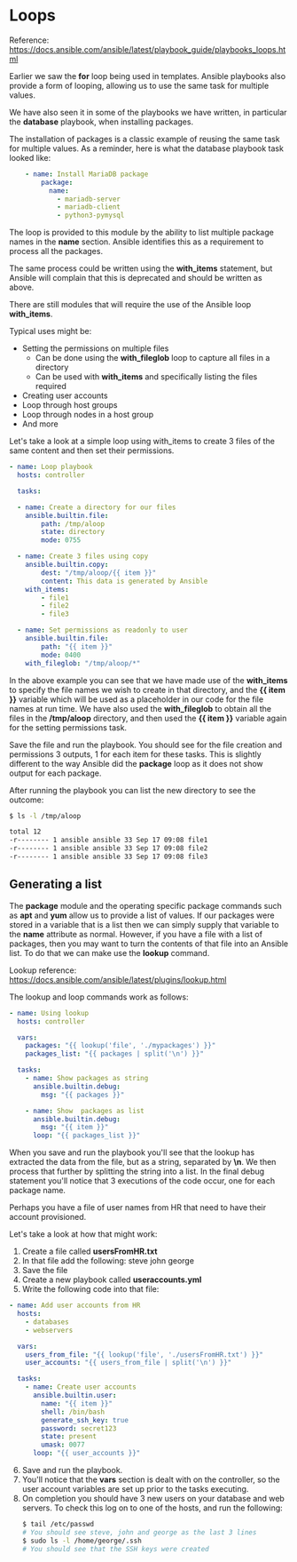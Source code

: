 # Loops

Reference: https://docs.ansible.com/ansible/latest/playbook_guide/playbooks_loops.html

Earlier we saw the **for** loop being used in templates.  Ansible playbooks also provide a form of looping, allowing us to use the same task for multiple values.

We have also seen it in some of the playbooks we have written, in particular the **database** playbook, when installing packages.

The installation of packages is a classic example of reusing the same task for multiple values.  As a reminder, here is what the database playbook task looked like:

```yaml
    - name: Install MariaDB package
        package:
          name:
            - mariadb-server
            - mariadb-client
            - python3-pymysql
```

The loop is provided to this module by the ability to list multiple package names in the **name** section.  Ansible identifies this as a requirement to process all the packages.

The same process could be written using the **with_items** statement, but Ansible will complain that this is deprecated and should be written as above.

There are still modules that will require the use of the Ansible loop **with_items**.

Typical uses might be:

* Setting the permissions on multiple files
  * Can be done using the **with_fileglob** loop to capture all files in a directory
  * Can be used with **with_items** and specifically listing the files required
* Creating user accounts
* Loop through host groups
* Loop through nodes in a host group
* And more

Let's take a look at a simple loop using with_items to create 3 files of the same content and then set their permissions.

```yaml
- name: Loop playbook
  hosts: controller

  tasks:

  - name: Create a directory for our files
    ansible.builtin.file:
        path: /tmp/aloop
        state: directory
        mode: 0755

  - name: Create 3 files using copy
    ansible.builtin.copy:
        dest: "/tmp/aloop/{{ item }}"
        content: This data is generated by Ansible
    with_items:
        - file1
        - file2
        - file3

  - name: Set permissions as readonly to user
    ansible.builtin.file:
        path: "{{ item }}"
        mode: 0400
    with_fileglob: "/tmp/aloop/*"
```

In the above example you can see that we have made use of the **with_items** to specify the file names we wish to create in that directory, and the **{{ item }}** variable which will be used as a placeholder in our code for the file names at run time.  We have also used the **with_fileglob** to obtain all the files in the **/tmp/aloop** directory, and then used the **{{ item }}** variable again for the setting permissions task.

Save the file and run the playbook.  You should see for the file creation and permissions 3 outputs, 1 for each item for these tasks.  This is slightly different to the way Ansible did the **package** loop as it does not show output for each package.

After running the playbook you can list the new directory to see the outcome:

```sh
$ ls -l /tmp/aloop

total 12
-r-------- 1 ansible ansible 33 Sep 17 09:08 file1
-r-------- 1 ansible ansible 33 Sep 17 09:08 file2
-r-------- 1 ansible ansible 33 Sep 17 09:08 file3
```

## Generating a list

The **package** module and the operating specific package commands such as **apt** and **yum** allow us to provide a list of values.  If our packages were stored in a variable that is a list then we can simply supply that variable to the **name** attribute as normal.  However, if you have a file with a list of packages, then you may want to turn the contents of that file into an Ansible list.  To do that we can make use the **lookup** command.

Lookup reference: https://docs.ansible.com/ansible/latest/plugins/lookup.html

The lookup and loop commands work as follows:

```yaml
- name: Using lookup
  hosts: controller

  vars:
    packages: "{{ lookup('file', './mypackages') }}"
    packages_list: "{{ packages | split('\n') }}"

  tasks:
    - name: Show packages as string
      ansible.builtin.debug:
        msg: "{{ packages }}"

    - name: Show  packages as list
      ansible.builtin.debug:
        msg: "{{ item }}"
      loop: "{{ packages_list }}"
```

When you save and run the playbook you'll see that the lookup has extracted the data from the file, but as a string, separated by **\n**.  We then process that further by splitting the string into a list.  In the final debug statement you'll notice that 3 executions of the code occur, one for each package name.

Perhaps you have a file of user names from HR that need to have their account provisioned.

Let's take a look at how that might work:

1. Create a file called **usersFromHR.txt**
2. In that file add the following:
    steve
    john
    george
3. Save the file
4. Create a new playbook called **useraccounts.yml**
5. Write the following code into that file:

```yaml
- name: Add user accounts from HR
  hosts:
    - databases
    - webservers

  vars:
    users_from_file: "{{ lookup('file', './usersFromHR.txt') }}"
    user_accounts: "{{ users_from_file | split('\n') }}"

  tasks:
    - name: Create user accounts
      ansible.builtin.user:
        name: "{{ item }}"
        shell: /bin/bash
        generate_ssh_key: true
        password: secret123
        state: present
        umask: 0077
      loop: "{{ user_accounts }}"
```

6. Save and run the playbook.
7. You'll notice that the **vars** section is dealt with on the controller, so the user account variables are set up prior to the tasks executing.
8. On completion you should have 3 new users on your database and web servers.  To check this log on to one of the hosts, and run the following:
    ```sh
    $ tail /etc/passwd
    # You should see steve, john and george as the last 3 lines
    $ sudo ls -l /home/george/.ssh
    # You should see that the SSH keys were created
    ```
